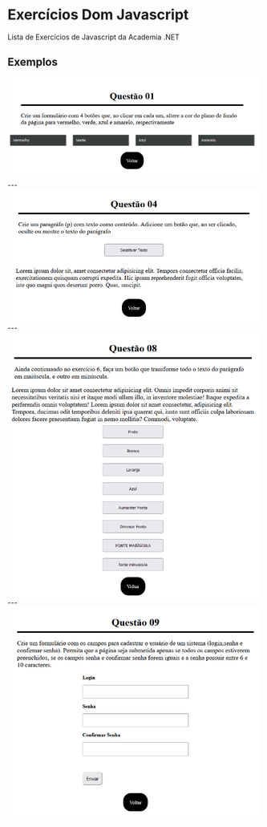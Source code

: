<html>
<body>
<h1>Exercícios Dom Javascript</h1>
<p>Lista de Exercícios de Javascript da Academia .NET</p>

<h2>Exemplos</h2>

<img src="/img/ex01.png" alt="">
---
<img src="/img/ex04.png" alt="">
---
<img src="/img/ex08.png" alt="">
---
<img src="/img/ex09.png" alt="">

</body>
</html>
